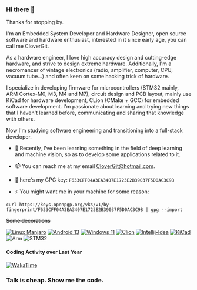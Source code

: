 ### Hi there 👋

Thanks for stopping by.

I'm an Embedded System Developer and Hardware Designer, open source software and hardware enthusiast, interested in it since early age, you can call me CloverGit.

As a hardware engineer, I love high accuracy design and cutting-edge hardware, and strive to design extreme hardware. Additionally, I'm a necromancer of vintage electronics (radio, amplifier, computer, CPU, vacuum tube...) and often keen on some hacking trick of hardware.

I specialize in developing firmware for microcontrollers (STM32 mainly, ARM Cortex-M0, M3, M4 and M7), circuit design and PCB layout, mainly use KiCad for hardware development, CLion (CMake + GCC) for embedded software development. I'm passionate about learning and trying new things that I haven't learned before, communicating and sharing that knowledge with others.

Now I'm studying software engineering and transitioning into a full-stack developer.

- 🔭 Recently, I've been learning something in the field of deep learning and machine vision, so as to develop some applications related to it.

- 📫 You can reach me at my email CloverGit@hotmail.com.

- 🔑 here's my GPG key: `F633CFF04A3EA3407E1723E2B39037F5D0AC3C9B`

- ⚡ You might want me in your machine for some reason:

```shell
curl https://keys.openpgp.org/vks/v1/by-fingerprint/F633CFF04A3EA3407E1723E2B39037F5D0AC3C9B | gpg --import
```

~~Some decorations~~

[![Linux Manjaro](https://img.shields.io/badge/Linux-Manjaro-blue?style=flat-square&logo=manjaro&logoColor=white)](https://manjaro.org/)
[![Android 13](https://img.shields.io/badge/Android-13-blue?style=flat-square&logo=android&logoColor=white)](https://www.android.com/)
[![Windows 11](https://img.shields.io/badge/Windows-11-blue?style=flat-square&logo=windows&logoColor=white)](https://windows.com/)
[![Clion](https://img.shields.io/badge/-Clion-0bb1b8?style=flat-square&logo=clion&logoColor=white)](https://www.jetbrains.com/)
[![Intellij-Idea](https://img.shields.io/badge/-Intellij_Idea-b51651?style=flat-square&logo=intellijidea&logoColor=white)](https://www.jetbrains.com/)
[![KiCad](https://img.shields.io/badge/-KiCad-2930af?style=flat-square&logo=KiCad&logoColor=white)](https://kicad.org/)
![Arm](https://img.shields.io/badge/-Arm-0091BD?style=flat-square&logo=Arm&logoColor=fff)
![STM32](https://img.shields.io/badge/-STM32-03234B?style=flat-square&logo=STMicroelectronics&logoColor=fff)

#### Coding Activity over Last Year
[![WakaTime](https://wakatime.com/share/@CloverGit/b7888587-5cae-4f80-9f75-a47a989bc595.svg)]()

### **Talk is cheap. Show me the code.**
